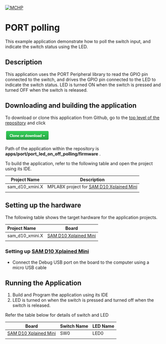 [![MCHP](https://www.microchip.com/ResourcePackages/Microchip/assets/dist/images/logo.png)](https://www.microchip.com)

# PORT polling

This example application demonstrate how to poll the switch input, and indicate the switch status using the LED.

## Description

This application uses the PORT Peripheral library to read the GPIO pin connected to the switch, and drives the GPIO pin connected to the LED to indicate the switch status. LED is turned ON when the switch is pressed and turned OFF when the switch is released.

## Downloading and building the application

To download or clone this application from Github, go to the [top level of the repository](https://github.com/Microchip-MPLAB-Harmony/csp_apps_sam_d10) and click

![clone](../../../docs/images/clone.png)

Path of the application within the repository is **apps/port/port_led_on_off_polling/firmware** .

To build the application, refer to the following table and open the project using its IDE.

| Project Name      | Description                                    |
| ----------------- | ---------------------------------------------- |
| sam_d10_xmini.X | MPLABX project for [SAM D10 Xplained Mini](https://www.microchip.com/DevelopmentTools/ProductDetails/PartNO/ATSAMD10-XMINI) |
|||

## Setting up the hardware

The following table shows the target hardware for the application projects.

| Project Name| Board|
|:---------|:---------:|
| sam_d10_xmini.X | [SAM D10 Xplained Mini](https://www.microchip.com/DevelopmentTools/ProductDetails/PartNO/ATSAMD10-XMINI)
|||

### Setting up [SAM D10 Xplained Mini](https://www.microchip.com/DevelopmentTools/ProductDetails/PartNO/ATSAMD10-XMINI)

- Connect the Debug USB port on the board to the computer using a micro USB cable

## Running the Application

1. Build and Program the application using its IDE
2. LED is turned on when the switch is pressed and turned off when the switch is released.

Refer the table below for details of switch and LED

| Board      | Switch Name | LED Name |
| ---------- | ---------| ------------|
| [SAM D10 Xplained Mini](https://www.microchip.com/DevelopmentTools/ProductDetails/PartNO/ATSAMD10-XMINI) | SW0 | LED0 |
||||
